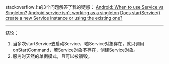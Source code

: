 stackoverflow上的3个问题解答了我的疑惑：
[Android: When to use Service vs Singleton?](https://stackoverflow.com/questions/3567667/android-when-to-use-service-vs-singleton)
[Android service isn't working as a singleton](https://stackoverflow.com/questions/16309494/android-service-isnt-working-as-a-singleton)
[Does startService() create a new Service instance or using the existing one?](https://stackoverflow.com/questions/2518238/does-startservice-create-a-new-service-instance-or-using-the-existing-one)

---

结论：
1. 当多次startService去启动Service，若Service对象存在，就只调用onStartCommand，若Service对象不存在，创建Service对象。
2. 服务时天然的单例模式，且可以被销毁。
